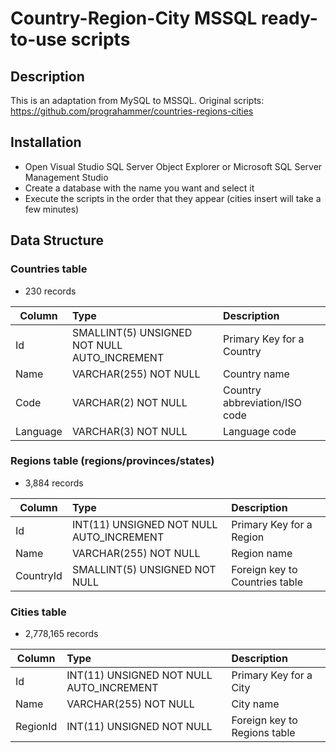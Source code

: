 # Country-Region-City MSSQL ready-to-use scripts

## Description
This is an adaptation from MySQL to MSSQL.
Original scripts:
https://github.com/prograhammer/countries-regions-cities 

## Installation
- Open Visual Studio SQL Server Object Explorer or Microsoft SQL Server Management Studio
- Create a database with the name you want and select it
- Execute the scripts in the order that they appear (cities insert will take a few minutes)

## Data Structure

### Countries table

- 230 records

| Column        | Type                                         | Description                      |
| ------------- |:---------------------------------------------| :--------------------------------|
| Id            | SMALLINT(5) UNSIGNED NOT NULL AUTO_INCREMENT | Primary Key for a Country        |
| Name          | VARCHAR(255) NOT NULL                        | Country name                     |
| Code          | VARCHAR(2) NOT NULL                          | Country abbreviation/ISO code             |
| Language      | VARCHAR(3) NOT NULL                          | Language code                    |

### Regions table (regions/provinces/states)

- 3,884 records

| Column        | Type                                         | Description                            |
| ------------- |:---------------------------------------------| :--------------------------------------|
| Id            | INT(11) UNSIGNED NOT NULL AUTO_INCREMENT     | Primary Key for a Region               |
| Name          | VARCHAR(255) NOT NULL                        | Region name                            |
| CountryId     | SMALLINT(5) UNSIGNED NOT NULL                | Foreign key to Countries table         |

### Cities table

- 2,778,165 records

| Column        | Type                                         | Description                                   |
| ------------- |:---------------------------------------------| :---------------------------------------------|
| Id            | INT(11) UNSIGNED NOT NULL AUTO_INCREMENT     | Primary Key for a City                        |
| Name          | VARCHAR(255) NOT NULL                        | City name                                     |
| RegionId      | INT(11) UNSIGNED NOT NULL                    | Foreign key to Regions table                  |
